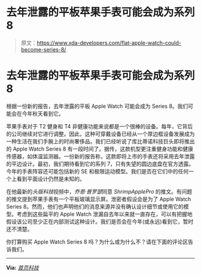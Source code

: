 # 去年泄露的平板苹果手表可能会成为系列 8

> 原文：<https://www.xda-developers.com/flat-apple-watch-could-become-series-8/>

# 去年泄露的平板苹果手表可能会成为系列 8

根据一份新的报告，去年泄露的平板 Apple Watch 可能会成为 Series 8。我们可能会在今年秋天看到它。

苹果手表对于 T2 健身和 T4 非健康功能来说都是一个很棒的设备。每年，它背后的公司继续对它进行调整。因此，这种可穿戴设备已经从一个厚边框设备发展成为一种生活在我们手腕上的时尚奢侈品。我们已经听说了库比蒂诺科技巨头即将推出的 Apple Watch Series 8 有一段时间了。据传，这款机型更注重健身功能和健康传感器，如体温监测器。一份新的报告称，这款即将上市的手表还将采用去年泄露的平边设计。最初，我们期待看到它的系列 7，只有失望的圆边底盘在官方透露。今年的手表阵容还可能包括新的 SE 和极限运动模型。我们是否在它们中的任何一个上看到平面设计仍然是未知的。

在他最新的*头版科技*视频中，*乔恩·普罗瑟*同意 *ShrimpApplePro* 的推文。有问题的推文提到苹果手表有一个平板玻璃显示屏。泄密者假设会是为了 Apple Watch Series 8。然而，他们也声明他们的消息来源并没有确认设计细节或使用它的模型。考虑到这些扁平的 Apple Watch 泄漏自去年以来就一直存在，可以有把握地假设该公司至少正在内部测试这种设计。我们是否会在今年(或永远)看到它，暂时还不清楚。

你打算购买 Apple Watch Series 8 吗？为什么或为什么不？请在下面的评论区告诉我们。

* * *

**Via:** [*首页科技*](https://youtu.be/gK2OxfeznYM)